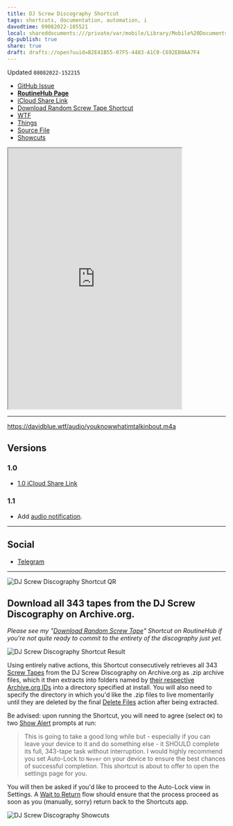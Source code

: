 ```yaml
---
title: DJ Screw Discography Shortcut
tags: shortcuts, documentation, automation, i
davodtime: 09082022-105521
local: shareddocuments:///private/var/mobile/Library/Mobile%20Documents/iCloud~md~obsidian/Documents/OBSHIDDIAN/drafts/B2E41B55-07F5-4483-A1C0-C692EB0AA7F4.md
dg-publish: true
share: true
draft: drafts://open?uuid=B2E41B55-07F5-4483-A1C0-C692EB0AA7F4
---
```

Updated `08082022-152215`

- [GitHub Issue](https://github.com/extratone/i/issues/227)
- [**RoutineHub Page**](https://routinehub.co/shortcut/12618)
- [iCloud Share Link](https://www.icloud.com/shortcuts/0cd12a1796e948e18d393722e77bb61f)
- [Download Random Screw Tape Shortcut](drafts://open?uuid=DC1EB754-6A2D-44FD-A0D5-0B12200E9093)
- [WTF](https://davidblue.wtf/drafts/B2E41B55-07F5-4483-A1C0-C692EB0AA7F4.html)
- [Things](things:///show?id=P5fbt3RqhPcRPpUvibBkEX)
- [Source File](https://github.com/extratone/i/blob/main/shortcuts/DJScrewDiscography.shortcut)
- [Showcuts](https://showcuts.app/share/view/0cd12a1796e948e18d393722e77bb61f)

<iframe id="inlineFrameExample"
    title="Inline Frame Example"
    width="400"
    height="600"
    src="https://showcuts.app/share/view/0cd12a1796e948e18d393722e77bb61f">
</iframe>

---
https://davidblue.wtf/audio/youknowwhatimtalkinbout.m4a

## Versions

### 1.0

- [1.0 iCloud Share Link](https://www.icloud.com/shortcuts/db6d17683e21435990fb87e51e92933c)

### 1.1 

- Add [audio notification](https://davidblue.wtf/audio/youknowwhatimtalkinbout.m4a).

---
## Social

- [Telegram](https://t.me/extratone/12373)

---

![DJ Screw Discography Shortcut QR](https://user-images.githubusercontent.com/43663476/180611412-ecbfea2b-09b1-482f-ae52-d1e640510f72.png)

## Download all 343 tapes from the DJ Screw Discography on Archive.org.

*Please see my "[Download Random Screw Tape](https://routinehub.co/shortcut/12610)" Shortcut on RoutineHub if you're not quite ready to commit to the entirety of the discography just yet.*

![DJ Screw Discography Shortcut Result](https://i.snap.as/1ygtiLRt.png)

Using entirely native actions, this Shortcut consecutively retrieves all 343 [Screw Tapes](https://en.wikipedia.org/wiki/DJ_Screw#Official_Screwtape_mixtape_series) from the DJ Screw Discography on Archive.org as .zip archive files, which it then extracts into folders named by [their respective Archive.org IDs](https://gist.github.com/extratone/326363cbb955617c7ff5f9260201d2ef) into a directory specified at install. You will also need to specify the directory in which you'd like the .zip files to live momentarily until they are deleted by the final [Delete Files](https://www.matthewcassinelli.com/actions/delete-files/) action after being extracted.

Be advised: upon running the Shortcut, you will need to agree (select `OK`) to two [Show Alert](https://www.matthewcassinelli.com/actions/show-alert/) prompts at run:

> This is going to take a good long while but - especially if you can leave your device to it and do something else - it SHOULD complete its full, 343-tape task without interruption.
> I would highly recommend you set Auto-Lock to `Never` on your device to ensure the best chances of successful completion. This shortcut is about to offer to open the settings page for you.

You will then be asked if you'd like to proceed to the Auto-Lock view in Settings. A [Wait to Return](https://www.matthewcassinelli.com/actions/wait-to-return/) flow should ensure that the process proceed as soon as you (manually, sorry) return back to the Shortcuts app.

![DJ Screw Discography Showcuts](https://i.snap.as/Wgy1fyXI.png)